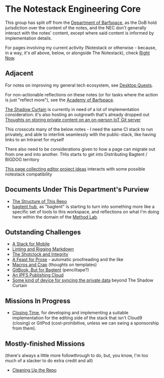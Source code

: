 # The Notestack Engineering Core

This group has split off from the [Department of Barfspace](eb1e81f8-5939-4f85-9930-418044018a75.md), as the DoB hold jurisdiction over the content of the notes, and the NEC don't generally interact with the notes' content, except where said content is informed by implementation details.

For pages involving my current activity (Notestack or otherwise - because, in a way, it's *all* above, below, or alongside The Notestack), check [Right Now](41218b84-cd08-48a5-b91a-865e8b90c46a.md).

## Adjacent

For notes on improving my general tech ecosystem, see [Desktop Quests](445ae6d8-5796-43b7-8648-704c8ebb9e18.md).

For non-actionable reflections on these notes (or for tasks where the action is just "reflect more"), see the [Academy of Barfspace](a8c1b237-886b-4169-88ff-9e52bc1dbcf2.md).

[The Shadow Curtain](e50eb50f-cc83-43b5-888a-d2ae77daf8a5.md) is currently in need of a lot of implementation consideration: it's also hosting an outgrowth that's already dropped out [Thoughts on storing private content on an on-person IoT Git server](8ee4ce3b-d7bc-46d1-a7df-913a847bf2b1.md)

This crosscuts many of the below notes - I need the same CI stack to run privately, and able to interlink seamlessly with the public-stack, like having links to an Intranet for myself

There also need to be considerations given to how a page can migrate out from one and into another. THis starts to get into Distributing Bagtent / BIGDOG territory

[This page collecting editor project ideas](52a91c72-061a-4d6f-8018-b3e86351c0d5.md) interacts with some possible notestack compatibility

## Documents Under This Department's Purview

- [The Structure of This Repo](b651b62a-9906-4a3d-943b-93d19e4153d7.md)
- [bagtent hub](ba00b8cb-9d05-4aef-bd50-0990f82dd723.md), as "bagtent" is starting to turn into something more like a specific set of tools to this workspace, and reflections on what I'm doing here within the domain of the [Method Lab](9a2890e2-a0fa-4484-9c1e-3c7c7ec4f28a.md).

## Outstanding Challenges

- [A Stack for Mobile](aa15e36d-f91f-4f4c-9a1d-778d970bfb44.md)
- [Linting and Rigging Markdown](d803c469-9798-4f96-8052-feb64db75f9f.md)
- [The Shotclock and Integrity](df25aada-7f8c-420c-97bc-51366556b6be.md)
- [A Feast for Prose](869031c8-93ef-4103-8a30-8187f89e240a.md) - automatic proofreading and the like
- [Macros and Crap](8694f320-4a7b-47d2-a79c-43d8e4b964fe.md) (thoughts on templates)
- [GitBook, But for Bagtent](852e122b-e5af-474a-99c9-31a1d01d0870.md) (penciltape?)
- [An IPFS Publishing Cloud](6fdbde81-2cf8-434d-9a12-31e48214eeec.md)
- [Some kind of device for syncing the private data](8a752277-0d93-426d-aa5f-d799cce7be45.md) beyond The Shadow Curtain

## Missions In Progress

- [Closing Time](b7c6ef38-0130-439b-aad1-40eb31ada49c.md), for developing and implementing a suitable implementation for the editing side of the stack that isn't Cloud9 (closing) or GitPod (cost-prohibitive, unless we can swing a sponsorship from them).

## Mostly-finished Missions

(there's always a little more followthrough to do, but, you know, I'm too much of a slacker to do extra credit and all)

- [Cleaning Up the Repo](c5b9235c-429b-4d82-9760-edc82cb258ee.md)
